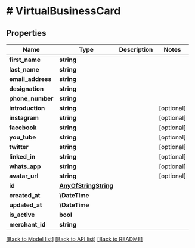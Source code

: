 # # VirtualBusinessCard

## Properties

Name | Type | Description | Notes
------------ | ------------- | ------------- | -------------
**first_name** | **string** |  |
**last_name** | **string** |  |
**email_address** | **string** |  |
**designation** | **string** |  |
**phone_number** | **string** |  |
**introduction** | **string** |  | [optional]
**instagram** | **string** |  | [optional]
**facebook** | **string** |  | [optional]
**you_tube** | **string** |  | [optional]
**twitter** | **string** |  | [optional]
**linked_in** | **string** |  | [optional]
**whats_app** | **string** |  | [optional]
**avatar_url** | **string** |  | [optional]
**id** | [**AnyOfStringString**](AnyOfStringString.md) |  |
**created_at** | **\DateTime** |  |
**updated_at** | **\DateTime** |  |
**is_active** | **bool** |  |
**merchant_id** | **string** |  |

[[Back to Model list]](../../README.md#models) [[Back to API list]](../../README.md#endpoints) [[Back to README]](../../README.md)
